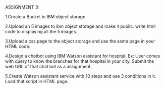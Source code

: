 
ASSIGNMENT 3:

1.Create a Bucket in IBM object storage.

2.Upload an 5 images to ibm object storage and make it public. write html code to displaying all the 5 images.

3.Upload a css page to the object storage and use the same page in your HTML code.

4.Design a chatbot using IBM Watson assistant for hospital. Ex: User comes with query to know the branches for that hospital in your city. Submit the web URL of that chat bot as a assignment.

5.Create Watson assistant service with 10 steps and use 3 conditions in it. Load that script in HTML page.
